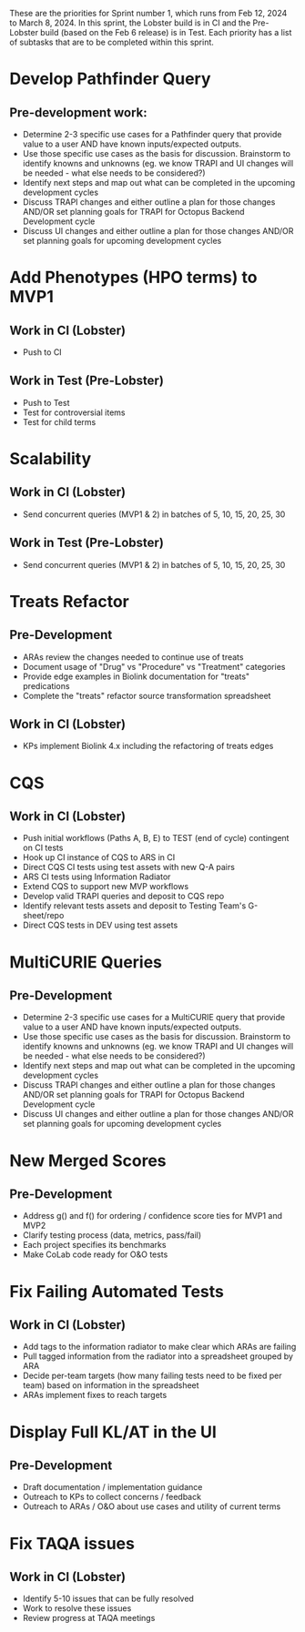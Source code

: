 These are the priorities for Sprint number 1, which runs from Feb 12, 2024 to March 8, 2024.
In this sprint, the Lobster build is in CI and the Pre-Lobster build (based on the Feb 6 release) is in Test.
Each priority has a list of subtasks that are to be completed within this sprint.

# Develop Pathfinder Query
## Pre-development work:
- Determine 2-3 specific use cases for a Pathfinder query that provide value to a user AND have known inputs/expected outputs. 
- Use those specific use cases as the basis for discussion. Brainstorm to identify knowns and unknowns (eg. we know TRAPI and UI changes will be needed - what else needs to be considered?)
- Identify next steps and map out what can be completed in the upcoming development cycles
- Discuss TRAPI changes and either outline a plan for those changes AND/OR set planning goals for TRAPI for Octopus Backend Development cycle
- Discuss UI changes and either outline a plan for those changes AND/OR set planning goals for upcoming development cycles

# Add Phenotypes (HPO terms) to MVP1
## Work in CI (Lobster)
- Push to CI
## Work in Test (Pre-Lobster)
- Push to Test
- Test for controversial items
- Test for child terms

# Scalability
## Work in CI (Lobster)
- Send concurrent queries (MVP1 & 2) in batches of 5, 10, 15, 20, 25, 30
## Work in Test (Pre-Lobster)
- Send concurrent queries (MVP1 & 2) in batches of 5, 10, 15, 20, 25, 30

# Treats Refactor
## Pre-Development
- ARAs review the changes needed to continue use of treats
- Document usage of "Drug" vs "Procedure" vs "Treatment" categories
- Provide edge examples in Biolink documentation for "treats" predications
- Complete the "treats" refactor source transformation spreadsheet
## Work in CI (Lobster)
- KPs implement Biolink 4.x including the refactoring of treats edges

# CQS
## Work in CI (Lobster)
- Push initial workflows (Paths A, B, E) to TEST (end of cycle) contingent on CI tests
- Hook up CI instance of CQS to ARS in CI
- Direct CQS CI tests using test assets with new Q-A pairs
- ARS CI tests using Information Radiator
- Extend CQS to support new MVP workflows
- Develop valid TRAPI queries and deposit to CQS repo
- Identify relevant tests assets and deposit to Testing Team's G-sheet/repo
- Direct CQS tests in DEV using test assets

# MultiCURIE Queries
## Pre-Development
- Determine 2-3 specific use cases for a MultiCURIE query that provide value to a user AND have known inputs/expected outputs.
- Use those specific use cases as the basis for discussion. Brainstorm to identify knowns and unknowns (eg. we know TRAPI and UI changes will be needed - what else needs to be considered?)
- Identify next steps and map out what can be completed in the upcoming development cycles
- Discuss TRAPI changes and either outline a plan for those changes AND/OR set planning goals for TRAPI for Octopus Backend Development cycle
- Discuss UI changes and either outline a plan for those changes AND/OR set planning goals for upcoming development cycles

# New Merged Scores
## Pre-Development
- Address g() and f() for ordering / confidence score ties for MVP1 and MVP2
- Clarify testing process (data, metrics, pass/fail)
- Each project specifies its benchmarks
- Make CoLab code ready for O&O tests

# Fix Failing Automated Tests
## Work in CI (Lobster)
- Add tags to the information radiator to make clear which ARAs are failing
- Pull tagged information from the radiator into a spreadsheet grouped by ARA
- Decide per-team targets (how many failing tests need to be fixed per team) based on information in the spreadsheet
- ARAs implement fixes to reach targets

# Display Full KL/AT in the UI
## Pre-Development
- Draft documentation / implementation guidance
- Outreach to KPs to collect concerns / feedback
- Outreach to ARAs / O&O about use cases and utility of current terms

# Fix TAQA issues
## Work in CI (Lobster)
- Identify 5-10 issues that can be fully resolved
- Work to resolve these issues
- Review progress at TAQA meetings
